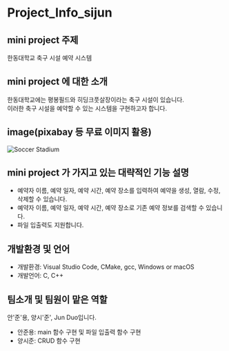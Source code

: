 # Project_Info_sijun


## mini project 주제
한동대학교 축구 시설 예약 시스템


## mini project 에 대한 소개
한동대학교에는 평봉필드와 히딩크풋살장이라는 축구 시설이 있습니다.   
이러한 축구 시설을 예약할 수 있는 시스템을 구현하고자 합니다.


## image(pixabay 등 무료 이미지 활용)
![Soccer Stadium](https://cdn.pixabay.com/photo/2016/11/29/02/05/audience-1866738_1280.jpg)


## mini project 가 가지고 있는 대략적인 기능 설명
- 예약자 이름, 예약 일자, 예약 시간, 예약 장소를 입력하여 예약을 생성, 열람, 수정, 삭제할 수 있습니다.
- 예약자 이름, 예약 일자, 예약 시간, 예약 장소로 기존 예약 정보를 검색할 수 있습니다.
- 파일 입출력도 지원합니다.


## 개발환경 및 언어
- 개발환경: Visual Studio Code, CMake, gcc, Windows or macOS
- 개발언어: C, C++


## 팀소개 및 팀원이 맡은 역할
안'준'용, 양시'준', Jun Duo입니다.
- 안준용: main 함수 구현 및 파일 입출력 함수 구현
- 양시준: CRUD 함수 구현
